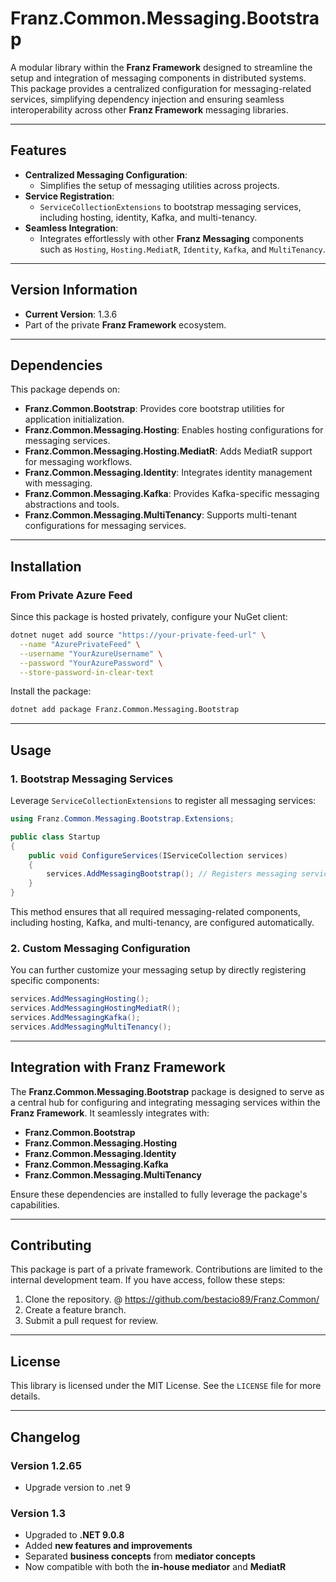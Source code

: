 ﻿# **Franz.Common.Messaging.Bootstrap**

A modular library within the **Franz Framework** designed to streamline the setup and integration of messaging components in distributed systems. This package provides a centralized configuration for messaging-related services, simplifying dependency injection and ensuring seamless interoperability across other **Franz Framework** messaging libraries.

---

## **Features**

- **Centralized Messaging Configuration**:
  - Simplifies the setup of messaging utilities across projects.
- **Service Registration**:
  - `ServiceCollectionExtensions` to bootstrap messaging services, including hosting, identity, Kafka, and multi-tenancy.
- **Seamless Integration**:
  - Integrates effortlessly with other **Franz Messaging** components such as `Hosting`, `Hosting.MediatR`, `Identity`, `Kafka`, and `MultiTenancy`.

---

## **Version Information**

- **Current Version**:  1.3.6
- Part of the private **Franz Framework** ecosystem.

---

## **Dependencies**

This package depends on:
- **Franz.Common.Bootstrap**: Provides core bootstrap utilities for application initialization.
- **Franz.Common.Messaging.Hosting**: Enables hosting configurations for messaging services.
- **Franz.Common.Messaging.Hosting.MediatR**: Adds MediatR support for messaging workflows.
- **Franz.Common.Messaging.Identity**: Integrates identity management with messaging.
- **Franz.Common.Messaging.Kafka**: Provides Kafka-specific messaging abstractions and tools.
- **Franz.Common.Messaging.MultiTenancy**: Supports multi-tenant configurations for messaging services.

---

## **Installation**

### **From Private Azure Feed**
Since this package is hosted privately, configure your NuGet client:

```bash
dotnet nuget add source "https://your-private-feed-url" \
  --name "AzurePrivateFeed" \
  --username "YourAzureUsername" \
  --password "YourAzurePassword" \
  --store-password-in-clear-text
```

Install the package:

```bash
dotnet add package Franz.Common.Messaging.Bootstrap  
```

---

## **Usage**

### **1. Bootstrap Messaging Services**

Leverage `ServiceCollectionExtensions` to register all messaging services:

```csharp
using Franz.Common.Messaging.Bootstrap.Extensions;

public class Startup
{
    public void ConfigureServices(IServiceCollection services)
    {
        services.AddMessagingBootstrap(); // Registers messaging services and dependencies
    }
}
```

This method ensures that all required messaging-related components, including hosting, Kafka, and multi-tenancy, are configured automatically.

### **2. Custom Messaging Configuration**

You can further customize your messaging setup by directly registering specific components:

```csharp
services.AddMessagingHosting();
services.AddMessagingHostingMediatR();
services.AddMessagingKafka();
services.AddMessagingMultiTenancy();
```

---

## **Integration with Franz Framework**

The **Franz.Common.Messaging.Bootstrap** package is designed to serve as a central hub for configuring and integrating messaging services within the **Franz Framework**. It seamlessly integrates with:
- **Franz.Common.Bootstrap**
- **Franz.Common.Messaging.Hosting**
- **Franz.Common.Messaging.Identity**
- **Franz.Common.Messaging.Kafka**
- **Franz.Common.Messaging.MultiTenancy**

Ensure these dependencies are installed to fully leverage the package's capabilities.

---

## **Contributing**

This package is part of a private framework. Contributions are limited to the internal development team. If you have access, follow these steps:
1. Clone the repository. @ https://github.com/bestacio89/Franz.Common/
2. Create a feature branch.
3. Submit a pull request for review.

---

## **License**

This library is licensed under the MIT License. See the `LICENSE` file for more details.

---

## **Changelog**

### Version 1.2.65
- Upgrade version to .net 9


### Version 1.3
- Upgraded to **.NET 9.0.8**
- Added **new features and improvements**
- Separated **business concepts** from **mediator concepts**
- Now compatible with both the **in-house mediator** and **MediatR**
